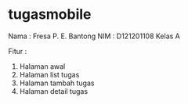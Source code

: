 # tugasmobile
Nama : Fresa P. E. Bantong
NIM  : D121201108
Kelas A 

Fitur :
1. Halaman awal
2. Halaman list tugas
3. Halaman tambah tugas
4. Halaman detail tugas
